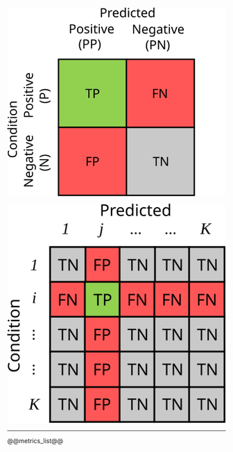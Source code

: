 
![alt text](../../_static/figures/binary_confusion_matrix.svg)

![alt text](../../_static/figures/multiclass_confusion_matrix.svg)

---

@@metrics_list@@
